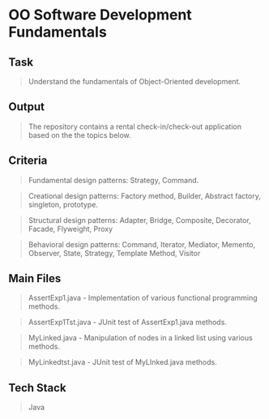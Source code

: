 # OO Software Development Fundamentals

## Task
> Understand the fundamentals of Object-Oriented development.

## Output
> The repository contains a rental check-in/check-out application based on the the topics below.

## Criteria
> Fundamental design patterns: Strategy, Command.

> Creational design patterns: Factory method, Builder, Abstract factory, singleton, prototype.

> Structural design patterns: Adapter, Bridge, Composite, Decorator, Facade, Flyweight, Proxy

> Behavioral design patterns: Command, Iterator, Mediator, Memento, Observer, State, Strategy, Template Method, Visitor


## Main Files
> AssertExp1.java - Implementation of various functional programming methods.

> AssertExp1Tst.java - JUnit test of AssertExp1.java methods.

> MyLinked.java - Manipulation of nodes in a linked list using various methods.

> MyLinkedtst.java - JUnit test of MyLInked.java methods.

## Tech Stack
> Java
